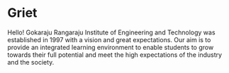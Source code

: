 # Griet
Hello!
Gokaraju Rangaraju Institute of Engineering and Technology was established in 1997 with a vision and great expectations.
Our aim is to provide an integrated learning environment to enable students to grow towards their full potential and meet the high expectations of the industry and the society.
